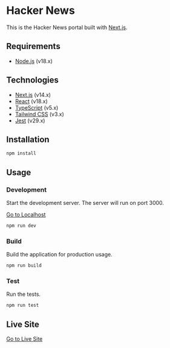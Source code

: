 # Hacker News

This is the Hacker News portal built with [Next.js](https://nextjs.org/).

## Requirements

- [Node.js](https://nodejs.org/en/) (v18.x)

## Technologies

- [Next.js](https://nextjs.org/) (v14.x)
- [React](https://reactjs.org/) (v18.x)
- [TypeScript](https://www.typescriptlang.org/) (v5.x)
- [Tailwind CSS](https://tailwindcss.com/) (v3.x)
- [Jest](https://jestjs.io/) (v29.x)

## Installation

```bash
npm install
```

## Usage

### Development

Start the development server. The server will run on port 3000.

[Go to Localhost](http://localhost:3000)

```bash
npm run dev
```

### Build

Build the application for production usage.

```bash
npm run build
```

### Test

Run the tests.

```bash
npm run test
```

## Live Site

[Go to Live Site](https://nextjs-hacker-news-psi.vercel.app/)
